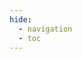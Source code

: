 ```yaml
---
hide:
  - navigation
  - toc
---
```


<!DOCTYPE html>
<html>
<head>
    <title>FusionReactor Journey Steps</title>
    <style>
        .fr-journey-container {
            max-width: 1200px;
            margin: 0 auto;
            padding: 40px 20px;
            font-family: Roboto
        }

        .fr-journey-title {
            text-align: center;
            color: #4a5568s;
            margin-bottom: 50px;
            font-size: 2.5em;
            font-weight: 800;
        }

        .fr-steps {
            display: flex;
            justify-content: space-between;
            flex-wrap: wrap;
            gap: 30px;
        }

        .fr-step {
            flex: 1;
            min-width: 250px;
            background: #53AFDA;
            border-radius: 10px;
            border: 2px solid white;
            padding: 25px;
            box-shadow: 0 4px 6px rgba(0, 0, 0, 0.1);
            display: flex;
            flex-direction: column;
            align-items: center;
            text-align: center;
            transition: transform 0.3s ease;
        }

        .fr-step:hover {
            transform: translateY(-5px);
        }

        .fr-step-number {
            width: 40px;
            height: 40px;
            background: #FFA500;
            color: white;
            border-radius: 50%;
            display: flex;
            align-items: center;
            justify-content: center;
            font-size: 1.2em;
            font-weight: bold;
            margin-bottom: 15px;
        }

        .fr-step-title {
            font-weight: bold;
            margin-bottom: 1.0rem;
            font-size: 1.15rem;
            color: white;
        }

        .fr-step-description {
            font-size: 0.7rem;
            margin-bottom: 1.0rem;
            flex-grow: 1;
            color: #343942; /* Lighter color for description */
        }

        .fr-step-action {
            width: 100%;
        }

        .fr-btn {
            display: inline-block;
            padding: 0.4rem 1rem;
            background-color: #343942; /* Match the card background */
            color: #343942; /* Light blue text color */
            text-decoration: none;
            border: 2px solid white; /* Light blue border */
            border-radius: 5px;
            font-size: 0.7rem;
            transition: background-color 0.3s, color 0.3s;
        }

        .fr-btn:hover {
            background: white;
        }

        @media (max-width: 768px) {
            .fr-steps {
                flex-direction: column;
            }
            
            .fr-step {
                width: 100%;
            }
            
            .fr-journey-title {
                font-size: 2em;
            }
        }
    </style>
</head>
<body>
    <div class="fr-journey-container">
        <h1 class="fr-journey-title">Start your FusionReactor journey in 4 easy steps!</h1>
        <div class="fr-steps">
            <div class="fr-step">
                <div class="fr-step-number">1</div>
                <div class="fr-step-title">Create your account</div>
                <div class="fr-step-description">Don't have an account? Signing up is easy and only takes a few minutes.</div>
                <div class="fr-step-action">
                    <a href="https://app.fusionreactor.io/auth/login" class="fr-btn">Sign up here</a>
                </div>
            </div>
            <div class="fr-step">
                <div class="fr-step-number">2</div>
                <div class="fr-step-title">Install FusionReactor</div>
                <div class="fr-step-description">Dive into the UI and configure FusionReactor to monitor your stack.</div>
                <div class="fr-step-action">
                    <a href="/frdocs/Getting-started/install-fr/" class="fr-btn">Install FR</a>
                </div>
            </div>
            <div class="fr-step">
                <div class="fr-step-number">3</div>
                <div class="fr-step-title">Start your FR journey</div>
                <div class="fr-step-description">Familiarize yourself with our comprehensive monitoring platform.</div>
                <div class="fr-step-action">
                    <a href="/frdocs/Getting-started/intro-to-fr/" class="fr-btn">Get started</a>
                </div>
            </div>
            <div class="fr-step">
                <div class="fr-step-number">4</div>
                <div class="fr-step-title">Tutorials & walkthroughs</div>
                <div class="fr-step-description">Practical ways to use FusionReactor to solve everyday challenges.</div>
                <div class="fr-step-action">
                    <a href="/frdocs/Getting-started/Tutorials/know-the-ui/" class="fr-btn">Learn more</a>
                </div>
            </div>
        </div>
    </div>
</body>
</html>


### POPULAR DOCS

<div class="grid" markdown>

[Get to know the UI](/frdocs/Getting-started/Tutorials/know-the-ui/)
{ .card }

[Anomaly Detection](/frdocs/Data-insights/Features/Anomaly-Detection/ADoverview/)
{ .card }

[OpsPilot Hub](/frdocs/Data-insights/Features/OpsPilot/OpsPilot-Hub/overview/)
{ .card }
</div>

### MONITOR YOUR DATA

<div class="grid cards" markdown>

</div>


<div class="grid cards" markdown>

-   __Best Practices__


    ---


    Best setup for your environment


    [:octicons-arrow-right-24: Learn more](/frdocs/Best-Practices/Installation/installation-overview/)


-   __FusionReactor Agent__


    ---
    Monitor Java and CFML




    [:octicons-arrow-right-24: Learn more](/frdocs/Monitor-your-data/FR-Agent/agent-overview/)


-    __Observability Agent__


    ---


    Monitor your databases


    [:octicons-arrow-right-24: Learn more](/frdocs/Monitor-your-data/Observability-agent/overview/)


-    __OpenTelemetry__


    ---


    Monitor telemetry data


    [:octicons-arrow-right-24: Learn more](/frdocs/Monitor-your-data/OpenTelemetry/getting-started/)


-   __Kubernetes__


    ---


    Monitor your clusters


    [:octicons-arrow-right-24: Learn more](/frdocs/Monitor-your-data/Kubernetes-monitoring/overview/)


-   __Log Monitoring__


    ---


    Monitor your logs


    [:octicons-arrow-right-24: Learn more](/frdocs/Monitor-your-data/Log-monitoring/overview/)

</div>


### DATA INSIGHTS

<div class="grid" markdown>

[Alerting](/frdocs/Data-insights/Features/alerting/)
{ .card }

[Anomaly Detection](/frdocs/Data-insights/Features/Anomaly-Detection/ADoverview/)
{ .card }

[Applications](#)
{ .card }

[Crash Protection](#)
{ .card }

[Dashboards](/frdocs/Data-insights/Features/dashboards/#log-dashboards)
{ .card }

[Debugger](#)
{ .card }

[Deep](#)
{ .card }

[Enterprise Dashboard](#)
{ .card }

[Explore](/frdocs/Data-insights/Features/explore/)
{ .card }

[Historic Data](#)
{ .card }

[JDBC](#)
{ .card }

[On-Prem UI](#)
{ .card }

[OpsPilot](/frdocs/Data-insights/Features/OpsPilot/AIoverview/)
{ .card }

[Profiler](#)
{ .card }

[Servers](/frdocs/Data-insights/Features/servers/)
{ .card }


</div>



### LATEST UPDATES

<div class="grid" markdown>

[What's New](#)
{ .card }

[Releases](#)
{ .card }


</div>

### ADMIN & DATA

<div class="grid" markdown>

[Account & user management](#)
{ .card }

[Security](#)
{ .card }

[Data](#)
{ .card }

[Licenses](#)
{ .card }

</div>
